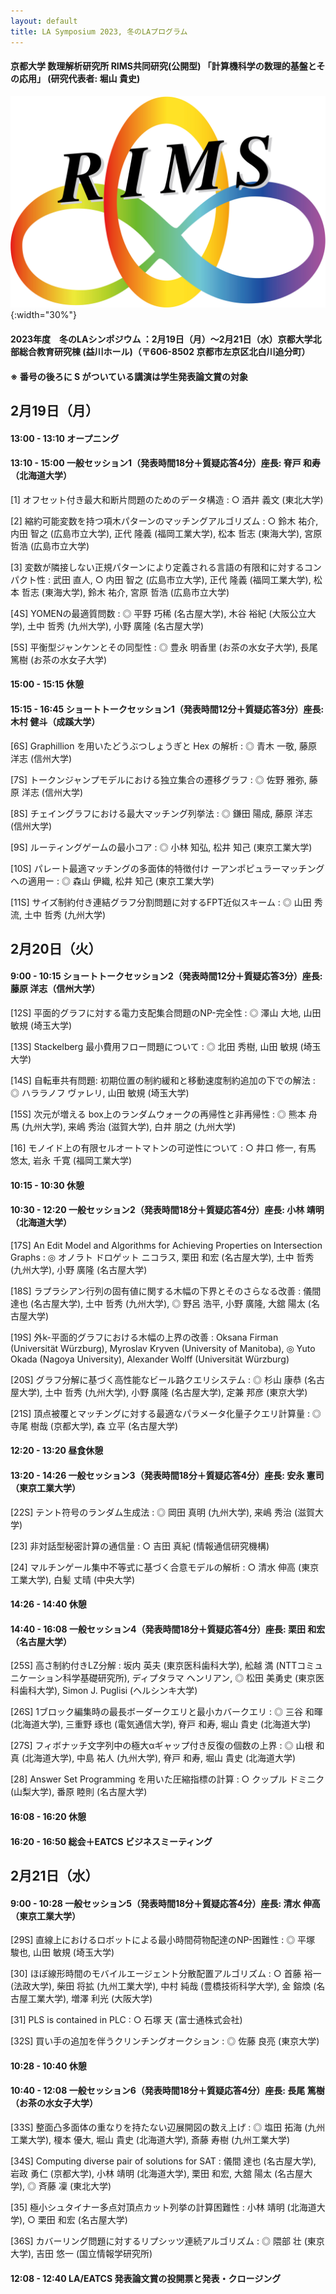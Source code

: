 ```yaml
---
layout: default
title: LA Symposium 2023, 冬のLAプログラム
---
```


#### 京都大学 数理解析研究所 RIMS共同研究(公開型) 「計算機科学の数理的基盤とその応用」 (研究代表者: 堀山 貴史)

![RIMS](/assets/mugenRIMS.jpg){:width="30%"}

#### 2023年度　冬のLAシンポジウム ：2月19日（月）〜2月21日（水）京都大学北部総合教育研究棟 (益川ホール)（〒606-8502 京都市左京区北白川追分町）

#### ※ 番号の後ろに S がついている講演は学生発表論文賞の対象

2月19日（月）
--------

#### 13:00 - 13:10 オープニング

#### 13:10 - 15:00 一般セッション1（発表時間18分＋質疑応答4分）座長: 脊戸 和寿（北海道大学）

[1]	オフセット付き最大和断片問題のためのデータ構造
: ○ 酒井 義文 (東北大学)

[2]	縮約可能変数を持つ項木パターンのマッチングアルゴリズム
: ○ 鈴木 祐介, 内田 智之 (広島市立大学), 正代 隆義 (福岡工業大学), 松本 哲志 (東海大学), 宮原 哲浩 (広島市立大学)

[3] 変数が隣接しない正規パターンにより定義される言語の有限和に対するコンパクト性
: 武田 直人, ○ 内田 智之 (広島市立大学), 正代 隆義 (福岡工業大学), 松本 哲志 (東海大学), 鈴木 祐介, 宮原 哲浩 (広島市立大学)

[4S] YOMENの最適質問数
: ◎ 平野 巧稀 (名古屋大学), 木谷 裕紀 (大阪公立大学), 土中 哲秀 (九州大学), 小野 廣隆 (名古屋大学)

[5S] 平衡型ジャンケンとその同型性
: ◎ 豊永 明香里 (お茶の水女子大学), 長尾 篤樹 (お茶の水女子大学)

#### 15:00 - 15:15 休憩

#### 15:15 - 16:45 ショートトークセッション1（発表時間12分＋質疑応答3分）座長: 木村 健斗（成蹊大学）

[6S] Graphillion を用いたどうぶつしょうぎと Hex の解析
: ◎ 青木 一敬, 藤原 洋志 (信州大学)

[7S] トークンジャンプモデルにおける独立集合の遷移グラフ
: ◎ 佐野 雅弥, 藤原 洋志 (信州大学)

[8S] チェイングラフにおける最大マッチング列挙法
: ◎ 鎌田 陽成, 藤原 洋志 (信州大学)

[9S] ルーティングゲームの最小コア
: ◎ 小林 知弘, 松井 知己 (東京工業大学)

[10S] パレート最適マッチングの多面体的特徴付け ーアンポピュラーマッチングへの適用ー
: ◎ 森山 伊織, 松井 知己 (東京工業大学)

[11S] サイズ制約付き連結グラフ分割問題に対するFPT近似スキーム
: ◎ 山田 秀流, 土中 哲秀 (九州大学)


2月20日（火）
--------

#### 9:00 - 10:15 ショートトークセッション2（発表時間12分＋質疑応答3分）座長: 藤原 洋志（信州大学）

[12S] 平面的グラフに対する電力支配集合問題のNP-完全性
: ◎ 澤山 大地, 山田 敏規 (埼玉大学)

[13S] Stackelberg 最小費用フロー問題について
: ◎ 北田 秀樹, 山田 敏規 (埼玉大学)

[14S] 自転車共有問題: 初期位置の制約緩和と移動速度制約追加の下での解法
: ◎ ハララノフ ヴァレリ, 山田 敏規 (埼玉大学)

[15S] 次元が増える box上のランダムウォークの再帰性と非再帰性
: ◎ 熊本 舟馬 (九州大学), 来嶋 秀治 (滋賀大学), 白井 朋之 (九州大学)

[16] モノイド上の有限セルオートマトンの可逆性について
: ○ 井口 修一, 有馬 悠太, 岩永 千寛 (福岡工業大学)

#### 10:15 - 10:30 休憩

#### 10:30 - 12:20 一般セッション2（発表時間18分＋質疑応答4分）座長: 小林 靖明（北海道大学）

[17S] An Edit Model and Algorithms for Achieving Properties on Intersection Graphs
: ◎ オノラト ドロゲット ニコラス, 栗田 和宏 (名古屋大学), 土中 哲秀 (九州大学), 小野 廣隆 (名古屋大学)

[18S] ラプラシアン行列の固有値に関する木幅の下界とそのさらなる改善
: 儀間 達也 (名古屋大学), 土中 哲秀 (九州大学), ◎ 野呂 浩平, 小野 廣隆, 大舘 陽太 (名古屋大学)

[19S] 外k-平面的グラフにおける木幅の上界の改善
: Oksana Firman (Universität Würzburg), Myroslav Kryven (University of Manitoba), ◎ Yuto Okada (Nagoya University), Alexander Wolff (Universität Würzburg)

[20S] グラフ分解に基づく高性能なビール路クエリシステム
: ◎ 杉山 康恭 (名古屋大学), 土中 哲秀 (九州大学), 小野 廣隆 (名古屋大学), 定兼 邦彦 (東京大学)

[21S] 頂点被覆とマッチングに対する最適なパラメータ化量子クエリ計算量
: ◎ 寺尾 樹哉 (京都大学), 森 立平 (名古屋大学)

#### 12:20 - 13:20 昼食休憩

#### 13:20 - 14:26 一般セッション3（発表時間18分＋質疑応答4分）座長: 安永 憲司（東京工業大学）

[22S] テント符号のランダム生成法
: ◎ 岡田 真明 (九州大学), 来嶋 秀治 (滋賀大学)

[23] 非対話型秘密計算の通信量
: ○ 吉田 真紀 (情報通信研究機構)

[24] マルチンゲール集中不等式に基づく合意モデルの解析
: ○ 清水 伸高 (東京工業大学), 白髪 丈晴 (中央大学)

#### 14:26 - 14:40 休憩

#### 14:40 - 16:08 一般セッション4（発表時間18分＋質疑応答4分）座長: 栗田 和宏（名古屋大学）

[25S] 高さ制約付きLZ分解
: 坂内 英夫 (東京医科歯科大学), 舩越 満 (NTTコミュニケーション科学基礎研究所), ディプタラマ ヘンリアン, ◎ 松田 美勇史 (東京医科歯科大学), Simon J. Puglisi (ヘルシンキ大学)

[26S] 1ブロック編集時の最長ボーダークエリと最小カバークエリ
: ◎ 三谷 和暉 (北海道大学), 三重野 琢也 (電気通信大学), 脊戸 和寿, 堀山 貴史 (北海道大学)

[27S] フィボナッチ文字列中の極大αギャップ付き反復の個数の上界
: ◎ 山根 和真 (北海道大学), 中島 祐人 (九州大学), 脊戸 和寿, 堀山 貴史 (北海道大学)

[28] Answer Set Programming を用いた圧縮指標の計算
: ○ クップル ドミニク (山梨大学), 番原 睦則 (名古屋大学)

#### 16:08 - 16:20 休憩

#### 16:20 - 16:50 総会＋EATCS ビジネスミーティング

2月21日（水）
--------

#### 9:00 - 10:28 一般セッション5（発表時間18分＋質疑応答4分）座長: 清水 伸高（東京工業大学）

[29S] 直線上におけるロボットによる最小時間荷物配達のNP-困難性
: ◎ 平塚 駿也, 山田 敏規 (埼玉大学)

[30] ほぼ線形時間のモバイルエージェント分散配置アルゴリズム
: ○ 首藤 裕一 (法政大学), 柴田 将拡 (九州工業大学), 中村 純哉 (豊橋技術科学大学), 金 鎔煥 (名古屋工業大学), 増澤 利光 (大阪大学)

[31] PLS is contained in PLC
: ○ 石塚 天 (富士通株式会社)

[32S] 買い手の追加を伴うクリンチングオークション
: ◎ 佐藤 良亮 (東京大学)

#### 10:28 - 10:40 休憩

#### 10:40 - 12:08 一般セッション6（発表時間18分＋質疑応答4分）座長: 長尾 篤樹（お茶の水女子大学）
[33S] 整面凸多面体の重なりを持たない辺展開図の数え上げ
: ◎ 塩田 拓海 (九州工業大学), 榎本 優大, 堀山 貴史 (北海道大学), 斎藤 寿樹 (九州工業大学)

[34S] Computing diverse pair of solutions for SAT 
: 儀間 達也 (名古屋大学), 岩政 勇仁 (京都大学), 小林 靖明 (北海道大学), 栗田 和宏, 大舘 陽太 (名古屋大学), ◎ 斉藤 凜 (東北大学)

[35] 極小シュタイナー多点対頂点カット列挙の計算困難性
: 小林 靖明 (北海道大学), ○ 栗田 和宏 (名古屋大学)

[36S] カバーリング問題に対するリプシッツ連続アルゴリズム
: ◎ 隈部 壮 (東京大学), 吉田 悠一 (国立情報学研究所)

#### 12:08 - 12:40 LA/EATCS 発表論文賞の投開票と発表・クロージング
